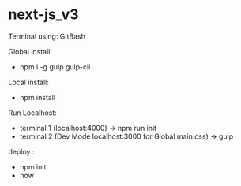 # next-js_v3

Terminal using: GitBash

Global install:
- npm i -g gulp gulp-cli

Local install:
- npm install

Run Localhost:
- terminal 1 (localhost:4000) -> npm run init 
- terminal 2 (Dev Mode localhost:3000 for Global main.css) -> gulp

deploy :
- npm init
- now